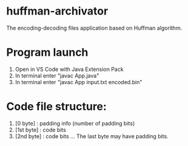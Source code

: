 # huffman-archivator
The encoding-decoding files application based on Huffman algorithm.

# Program launch

1) Open in VS Code with Java Extension Pack
2) In terminal enter "javac App.java"
3) In terminal enter "javac App input.txt encoded.bin"

# Code file structure:
1) [0 byte] : padding info (number of padding bits) 
2) [1st byte] : code bits
3) [2nd byte] : code bits
...
The last byte may have padding bits. 
